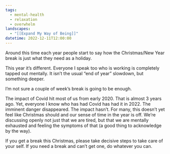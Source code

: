 ```yaml
---
tags:
  - mental-health
  - relaxation
  - overwhelm
landscapes:
  - "[[Expand My Way of Being]]"
datetime: 2022-12-11T12:00:00
---
```

Around this time each year people start to say how the Christmas/New Year break is just what they need as a holiday.

This year it’s different. Everyone I speak too who is working is completely tapped out mentally. It isn’t the usual “end of year” slowdown, but something deeper.

I’m not sure a couple of week’s break is going to be enough.

The impact of Covid hit most of us from early 2020. That is almost 3 years ago. Yet, everyone I know who has had Covid has had it in 2022. The imminent danger disappeared. The impact hasn’t. For many, this doesn’t yet feel like Christmas should and our sense of time in the year is off. We’re discussing openly not just that we are tired, but that we are mentally exhausted and feeling the symptoms of that (a good thing to acknowledge by the way).

If you get a break this Christmas, please take decisive steps to take care of your self. If you need a break and can’t get one, do whatever you can.
